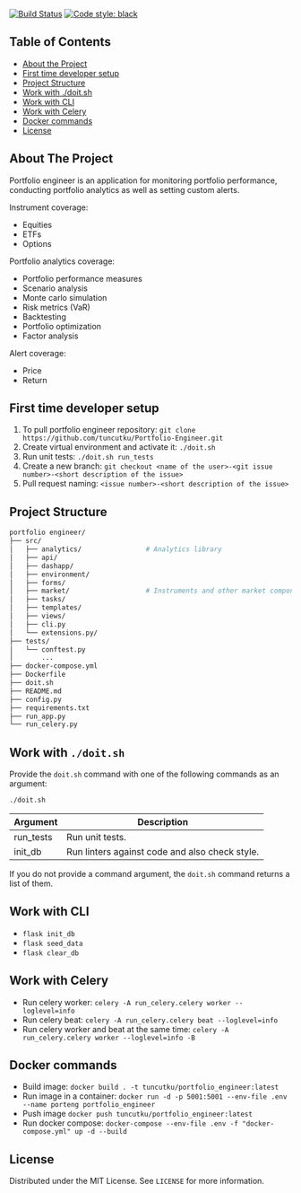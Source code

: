 [![Build Status](https://github.com/tuncutku/Portfolio-Engineer/actions/workflows/test.yml/badge.svg?branch=master)](https://github.com/tuncutku/Portfolio-Engineer/actions/workflows/test.yml)
[![Code style: black](https://img.shields.io/badge/code%20style-black-000000.svg)](https://github.com/psf/black)


## Table of Contents

* [About the Project](#about-the-project)
* [First time developer setup](#first-time-developer-setup)
* [Project Structure](#project-structure)
* [Work with ./doit.sh](#work-with-./doit.sh)
* [Work with CLI](#work-with-cli)
* [Work with Celery](#work-with-celery)
* [Docker commands](#docker-commands)
* [License](#license)


## About The Project


Portfolio engineer is an application for monitoring portfolio performance, conducting portfolio analytics as well as setting custom alerts.

Instrument coverage:
* Equities
* ETFs
* Options

Portfolio analytics coverage:
* Portfolio performance measures
* Scenario analysis
* Monte carlo simulation
* Risk metrics (VaR)
* Backtesting
* Portfolio optimization
* Factor analysis

Alert coverage:
* Price
* Return

## First time developer setup

1. To pull portfolio engineer repository:
   `git clone https://github.com/tuncutku/Portfolio-Engineer.git`
2. Create virtual environment and activate it:
   `./doit.sh`
3. Run unit tests:
   `./doit.sh run_tests`
4. Create a new branch:
   `git checkout <name of the user>-<git issue number>-<short description of the issue>`
4. Pull request naming:
   `<issue number>-<short description of the issue>`


## Project Structure

```bash
portfolio engineer/
├── src/
│   ├── analytics/                # Analytics library
│   ├── api/
│   ├── dashapp/
│   ├── environment/
│   ├── forms/
│   ├── market/                   # Instruments and other market components
│   ├── tasks/
│   ├── templates/
│   ├── views/
│   ├── cli.py
│   └── extensions.py/
├── tests/
│   └── conftest.py
│       ...
├── docker-compose.yml
├── Dockerfile
├── doit.sh
├── README.md
├── config.py
├── requirements.txt
├── run_app.py
└── run_celery.py
```


## Work with `./doit.sh`

Provide the `doit.sh` command with one of the following commands as an argument:

```bash
./doit.sh
```

| Argument                      | Description                                                                |
| ----------------------------- | -------------------------------------------------------------------------- |
| run_tests                     | Run unit tests.                                                            |
| init_db                       | Run linters against code and also check style.                             |


If you do not provide a command argument, the `doit.sh` command returns a list of them.

## Work with CLI

* `flask init_db`
* `flask seed_data`
* `flask clear_db`


## Work with Celery

* Run celery worker: `celery -A run_celery.celery worker --loglevel=info`
* Run celery beat: `celery -A run_celery.celery beat --loglevel=info`
* Run celery worker and beat at the same time: `celery -A run_celery.celery worker --loglevel=info -B `

## Docker commands

* Build image: `docker build . -t tuncutku/portfolio_engineer:latest`
* Run image in a container: `docker run -d -p 5001:5001 --env-file .env --name porteng portfolio_engineer`
* Push image `docker push tuncutku/portfolio_engineer:latest`
* Run docker compose: `docker-compose --env-file .env -f "docker-compose.yml" up -d --build`

## License

Distributed under the MIT License. See `LICENSE` for more information.

